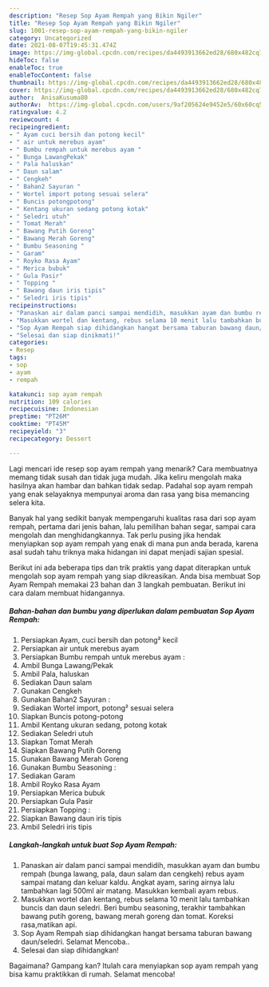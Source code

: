 ```yaml
---
description: "Resep Sop Ayam Rempah yang Bikin Ngiler"
title: "Resep Sop Ayam Rempah yang Bikin Ngiler"
slug: 1001-resep-sop-ayam-rempah-yang-bikin-ngiler
category: Uncategorized
date: 2021-08-07T19:45:31.474Z
image: https://img-global.cpcdn.com/recipes/da4493913662ed28/680x482cq70/sop-ayam-rempah-foto-resep-utama.jpg
hideToc: false
enableToc: true
enableTocContent: false
thumbnail: https://img-global.cpcdn.com/recipes/da4493913662ed28/680x482cq70/sop-ayam-rempah-foto-resep-utama.jpg
cover: https://img-global.cpcdn.com/recipes/da4493913662ed28/680x482cq70/sop-ayam-rempah-foto-resep-utama.jpg
author:  AnisaKusuma80
authorAv:  https://img-global.cpcdn.com/users/9af205624e9452e5/60x60cq50/avatar.jpg
ratingvalue: 4.2
reviewcount: 4
recipeingredient:
- " Ayam cuci bersih dan potong kecil"
- " air untuk merebus ayam"
- " Bumbu rempah untuk merebus ayam "
- " Bunga LawangPekak"
- " Pala haluskan"
- " Daun salam"
- " Cengkeh"
- " Bahan2 Sayuran "
- " Wortel import potong sesuai selera"
- " Buncis potongpotong"
- " Kentang ukuran sedang potong kotak"
- " Seledri utuh"
- " Tomat Merah"
- " Bawang Putih Goreng"
- " Bawang Merah Goreng"
- " Bumbu Seasoning "
- " Garam"
- " Royko Rasa Ayam"
- " Merica bubuk"
- " Gula Pasir"
- " Topping "
- " Bawang daun iris tipis"
- " Seledri iris tipis"
recipeinstructions:
- "Panaskan air dalam panci sampai mendidih, masukkan ayam dan bumbu rempah (bunga lawang, pala, daun salam dan cengkeh) rebus ayam sampai matang dan keluar kaldu. Angkat ayam, saring airnya lalu tambahkan lagi 500ml air matang. Masukkan kembali ayam rebus."
- "Masukkan wortel dan kentang, rebus selama 10 menit lalu tambahkan buncis dan daun seledri. Beri bumbu seasoning, terakhir tambahkan bawang putih goreng, bawang merah goreng dan tomat. Koreksi rasa,matikan api."
- "Sop Ayam Rempah siap dihidangkan hangat bersama taburan bawang daun/seledri. Selamat Mencoba.."
- "Selesai dan siap dinikmati!"
categories:
- Resep
tags:
- sop
- ayam
- rempah

katakunci: sop ayam rempah 
nutrition: 109 calories
recipecuisine: Indonesian
preptime: "PT26M"
cooktime: "PT45M"
recipeyield: "3"
recipecategory: Dessert

---
```



Lagi mencari ide resep sop ayam rempah yang menarik? Cara membuatnya memang tidak susah dan tidak juga mudah. Jika keliru mengolah maka hasilnya akan hambar dan bahkan tidak sedap. Padahal sop ayam rempah yang enak selayaknya mempunyai aroma dan rasa yang bisa memancing selera kita.


Banyak hal yang sedikit banyak mempengaruhi kualitas rasa dari sop ayam rempah, pertama dari jenis bahan, lalu pemilihan bahan segar, sampai cara mengolah dan menghidangkannya. Tak perlu pusing jika hendak menyiapkan sop ayam rempah yang enak di mana pun anda berada, karena asal sudah tahu triknya maka hidangan ini dapat menjadi sajian spesial.




Berikut ini ada beberapa tips dan trik praktis yang dapat diterapkan untuk mengolah sop ayam rempah yang siap dikreasikan. Anda bisa membuat Sop Ayam Rempah memakai 23 bahan dan 3 langkah pembuatan. Berikut ini cara dalam membuat hidangannya.

<!--inarticleads1-->

##### Bahan-bahan dan bumbu yang diperlukan dalam pembuatan Sop Ayam Rempah:

1. Persiapkan  Ayam, cuci bersih dan potong² kecil
1. Persiapkan  air untuk merebus ayam
1. Persiapkan  Bumbu rempah untuk merebus ayam :
1. Ambil  Bunga Lawang/Pekak
1. Ambil  Pala, haluskan
1. Sediakan  Daun salam
1. Gunakan  Cengkeh
1. Gunakan  Bahan2 Sayuran :
1. Sediakan  Wortel import, potong² sesuai selera
1. Siapkan  Buncis potong-potong
1. Ambil  Kentang ukuran sedang, potong kotak
1. Sediakan  Seledri utuh
1. Siapkan  Tomat Merah
1. Siapkan  Bawang Putih Goreng
1. Gunakan  Bawang Merah Goreng
1. Gunakan  Bumbu Seasoning :
1. Sediakan  Garam
1. Ambil  Royko Rasa Ayam
1. Persiapkan  Merica bubuk
1. Persiapkan  Gula Pasir
1. Persiapkan  Topping :
1. Siapkan  Bawang daun iris tipis
1. Ambil  Seledri iris tipis




<!--inarticleads2-->

##### Langkah-langkah untuk buat Sop Ayam Rempah:

1. Panaskan air dalam panci sampai mendidih, masukkan ayam dan bumbu rempah (bunga lawang, pala, daun salam dan cengkeh) rebus ayam sampai matang dan keluar kaldu. Angkat ayam, saring airnya lalu tambahkan lagi 500ml air matang. Masukkan kembali ayam rebus.
1. Masukkan wortel dan kentang, rebus selama 10 menit lalu tambahkan buncis dan daun seledri. Beri bumbu seasoning, terakhir tambahkan bawang putih goreng, bawang merah goreng dan tomat. Koreksi rasa,matikan api.
1. Sop Ayam Rempah siap dihidangkan hangat bersama taburan bawang daun/seledri. Selamat Mencoba..
1. Selesai dan siap dihidangkan!



Bagaimana? Gampang kan? Itulah cara menyiapkan sop ayam rempah yang bisa kamu praktikkan di rumah. Selamat mencoba!
